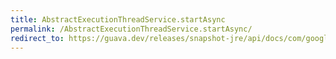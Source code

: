 ```yaml
---
title: AbstractExecutionThreadService.startAsync
permalink: /AbstractExecutionThreadService.startAsync/
redirect_to: https://guava.dev/releases/snapshot-jre/api/docs/com/google/common/util/concurrent/AbstractExecutionThreadService.html#startAsync--
---
```

